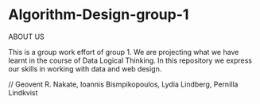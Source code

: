 # Algorithm-Design-group-1
ABOUT US

This is a group work effort of group 1. 
We are projecting what we have learnt in the course of Data Logical Thinking. 
In this repository we express our skills in working with data and web design.

// Geovent R. Nakate, Ioannis Bismpikopoulos, Lydia Lindberg, Pernilla Lindkvist
